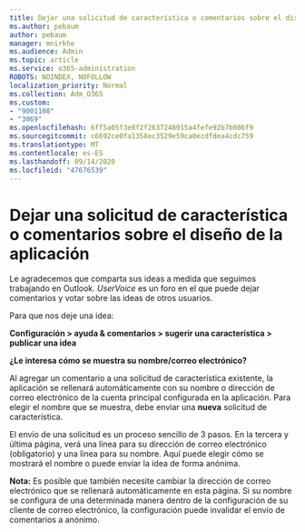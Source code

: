 ```yaml
---
title: Dejar una solicitud de característica o comentarios sobre el diseño de la aplicación
ms.author: pebaum
author: pebaum
manager: mnirkhe
ms.audience: Admin
ms.topic: article
ms.service: o365-administration
ROBOTS: NOINDEX, NOFOLLOW
localization_priority: Normal
ms.collection: Adm_O365
ms.custom:
- "9001108"
- "3069"
ms.openlocfilehash: 6ff5a05f3e8f2f2637248915a4fefe92b7b086f9
ms.sourcegitcommit: c6692ce0fa1358ec3529e59ca0ecdfdea4cdc759
ms.translationtype: MT
ms.contentlocale: es-ES
ms.lasthandoff: 09/14/2020
ms.locfileid: "47676539"
---
```

# <a name="leave-a-feature-request-or-feedback-on-app-design"></a>Dejar una solicitud de característica o comentarios sobre el diseño de la aplicación

Le agradecemos que comparta sus ideas a medida que seguimos trabajando en Outlook. *UserVoice* es un foro en el que puede dejar comentarios y votar sobre las ideas de otros usuarios.  

Para que nos deje una idea: 

**Configuración > ayuda & comentarios > sugerir una característica > publicar una idea** 

**¿Le interesa cómo se muestra su nombre/correo electrónico?**

Al agregar un comentario a una solicitud de característica existente, la aplicación se rellenará automáticamente con su nombre o dirección de correo electrónico de la cuenta principal configurada en la aplicación. Para elegir el nombre que se muestra, debe enviar una **nueva** solicitud de característica. 

El envío de una solicitud es un proceso sencillo de 3 pasos. En la tercera y última página, verá una línea para su dirección de correo electrónico (obligatorio) y una línea para su nombre. Aquí puede elegir cómo se mostrará el nombre o puede enviar la idea de forma anónima. 

**Nota:** Es posible que también necesite cambiar la dirección de correo electrónico que se rellenará automáticamente en esta página. Si su nombre se configura de una determinada manera dentro de la configuración de su cliente de correo electrónico, la configuración puede invalidar el envío de comentarios a anónimo. 
